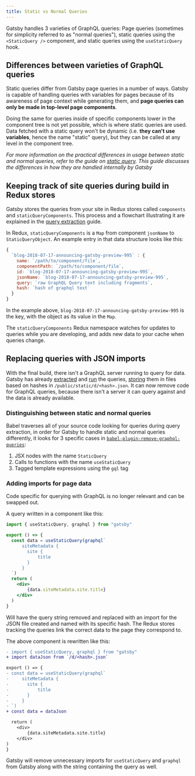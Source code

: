 ```yaml
---
title: Static vs Normal Queries
---
```


Gatsby handles 3 varieties of GraphQL queries: Page queries (sometimes for simplicity referred to as "normal queries"), static queries using the `<StaticQuery />` component, and static queries using the `useStaticQuery` hook.

## Differences between varieties of GraphQL queries

Static queries differ from Gatsby page queries in a number of ways. Gatsby is capable of handling queries with variables for pages because of its awareness of page context while generating them, and **page queries can only be made in top-level page components**.

Doing the same for queries inside of specific components lower in the component tree is not yet possible, which is where static queries are used. Data fetched with a static query won't be dynamic (i.e. **they can't use variables**, hence the name "static" query), but they can be called at any level in the component tree.

_For more information on the practical differences in usage between static and normal queries, refer to the guide on [static query](/docs/static-query/#how-staticquery-differs-from-page-query). This guide discusses the differences in how they are handled internally by Gatsby_

## Keeping track of site queries during build in Redux stores

Gatsby stores the queries from your site in Redux stores called `components` and `staticQueryComponents`. This process and a flowchart illustrating it are explained in the [query extraction](/docs/query-extraction/#store-queries-in-redux) guide.

In Redux, `staticQueryComponents` is a `Map` from component `jsonName` to `StaticQueryObject`. An example entry in that data structure looks like this:

```javascript
{
  `blog-2018-07-17-announcing-gatsby-preview-995` : {
    name: `/path/to/component/file`,
    componentPath: `/path/to/component/file`,
    id: `blog-2018-07-17-announcing-gatsby-preview-995`,
    jsonName: `blog-2018-07-17-announcing-gatsby-preview-995`,
    query: `raw GraphQL Query text including fragments`,
    hash: `hash of graphql text`
  }
}
```

In the example above, `blog-2018-07-17-announcing-gatsby-preview-995` is the key, with the object as its value in the `Map`.

The `staticQueryComponents` Redux namespace watches for updates to queries while you are developing, and adds new data to your cache when queries change.

## Replacing queries with JSON imports

With the final build, there isn't a GraphQL server running to query for data. Gatsby has already [extracted](/docs/query-extraction/) and [run](/docs/query-execution/) the queries, [storing](/docs/query-execution/#save-query-results-to-redux-and-disk) them in files based on hashes in `/public/static/d/<hash>.json`. It can now remove code for GraphQL queries, because there isn't a server it can query against and the data is already available.

### Distinguishing between static and normal queries

Babel traverses all of your source code looking for queries during query extraction, in order for Gatsby to handle static and normal queries differently, it looks for 3 specific cases in [`babel-plugin-remove-graphql-queries`](https://github.com/gatsbyjs/gatsby/blob/master/packages/babel-plugin-remove-graphql-queries/src/index.js):

1. JSX nodes with the name `StaticQuery`
2. Calls to functions with the name `useStaticQuery`
3. Tagged template expressions using the `gql` tag

### Adding imports for page data

Code specific for querying with GraphQL is no longer relevant and can be swapped out.

A query written in a component like this:

```jsx
import { useStaticQuery, graphql } from "gatsby"

export () => {
  const data = useStaticQuery(graphql`
      siteMetadata {
        site {
            title
        }
      }
  `)
  return (
    <div>
        {data.siteMetadata.site.title}
    </div>
  )
}
```

Will have the query string removed and replaced with an import for the JSON file created and named with its specific hash. The Redux stores tracking the queries link the correct data to the page they correspond to.

The above component is rewritten like this:

```diff
- import { useStaticQuery, graphql } from "gatsby"
+ import dataJson from `/d/<hash>.json`

export () => {
- const data = useStaticQuery(graphql`
-     siteMetadata {
-       site {
-           title
-       }
-     }
- `)
+ const data = dataJson

  return (
    <div>
        {data.siteMetadata.site.title}
    </div>
)
}
```

Gatsby will remove unnecessary imports for `useStaticQuery` and `graphql` from Gatsby along with the string containing the query as well.

